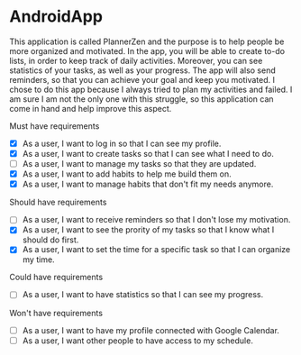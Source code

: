 # AndroidApp

This application is called PlannerZen and the purpose is to help people be more organized and motivated. In the app, you will be able to create to-do lists, in order to keep track
of daily activities. Moreover, you can see statistics of your tasks, as well as your progress. The app will also send reminders, so that you can achieve your goal and keep you 
motivated. I chose to do this app because I always tried to plan my activities and failed. I am sure I am not the only one with this struggle, so this application can come in hand
and help improve this aspect.

Must have requirements 

- [x] As a user, I want to log in so that I can see my profile.
- [x] As a user, I want to create tasks so that I can see what I need to do.
- [ ] As a user, I want to manage my tasks so that they are updated. 
- [x] As a user, I want to add habits to help me build them on.
- [x] As a user, I want to manage habits that don't fit my needs anymore.

Should have requirements

- [ ] As a user, I want to receive reminders so that I don't lose my motivation.
- [x] As a user, I want to see the prority of my tasks so that I know what I should do first.
- [x] As a user, I want to set the time for a specific task so that I can organize my time.

Could have requirements

- [ ] As a user, I want to have statistics so that I can see my progress.

Won't have requirements

- [ ] As a user, I want to have my profile connected with Google Calendar.
- [ ] As a user, I want other people to have access to my schedule.
